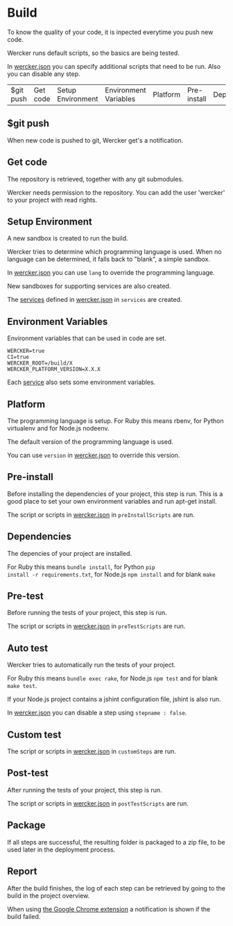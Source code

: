 # Build

To know the quality of your code, it is inpected everytime you push new code.

Wercker runs default scripts, so the basics are being tested.

In [wercker.json](werckerjson) you can specify additional scripts that need to be run. Also you can disable any step.


<table class="diagram">
  <tr>
    <td>$git push</td>
    <td>Get code</td>
    <td>Setup Environment</td>
    <td>Environment Variables</td>
    <td>Platform</td>
    <td>Pre-install</td>
    <td>Dependencies</td>
    <td>Pre-test</td>
    <td>Auto test</td>
    <td>Custom test</td>
    <td>Post-test</td>
    <td>Package</td>
    <td>Report</td>
  </tr>
</table>


## $git push

When new code is pushed to git, Wercker get's a notification.

## Get code

The repository is retrieved, together with any git submodules.

Wercker needs permission to the repository. You can add the user 'wercker' to your project with read rights.

## Setup Environment

A new sandbox is created to run the build.

Wercker tries to determine which programming language is used. When no language can be determined, it falls back to "blank", a simple sandbox.

In [wercker.json](werckerjson) you can use <code>lang</code> to override the programming language.

New sandboxes for supporting services are also created.

The [services](available-services) defined in [wercker.json](werckerjson) in <code>services</code> are created.

## Environment Variables

Environment variables that can be used in code are set.

```
WERCKER=true
CI=true
WERCKER_ROOT=/build/X
WERCKER_PLATFORM_VERSION=X.X.X
```

Each [service](available-services) also sets some environment variables.

## Platform

The programming language is setup. For Ruby this means rbenv, for Python virtualenv and for Node.js nodeenv.

The default version of the programming language is used.

You can use <code>version</code> in [wercker.json](werckerjson) to override this version.

## Pre-install

Before installing the dependencies of your project, this step is run.
This is a good place to set your own environment variables and run apt-get install.

The script or scripts in [wercker.json](werckerjson) in <code>preInstallScripts</code> are run.

## Dependencies

The depencies of your project are installed.

For Ruby this means <code>bundle install</code>, for Python <code>pip install -r requirements.txt</code>,
for Node.js <code>npm install</code> and for blank <code>make</code>

## Pre-test

Before running the tests of your project, this step is run.

The script or scripts in [wercker.json](werckerjson) in <code>preTestScripts</code> are run.

## Auto test

Wercker tries to automatically run the tests of your project.

For Ruby this means <code>bundle exec rake</code>,
for Node.js <code>npm test</code> and for blank <code>make test</code>.

If your Node.js project contains a jshint configuration file, jshint is also run.

In [wercker.json](werckerjson) you can disable a step using <code>stepname : false</code>.

## Custom test

The script or scripts in [wercker.json](werckerjson) in <code>customSteps</code> are run.

## Post-test

After running the tests of your project, this step is run.

The script or scripts in [wercker.json](werckerjson) in <code>postTestScripts</code> are run.

## Package

If all steps are successful, the resulting folder is packaged to a zip file, to be used later in the deployment process.

## Report

After the build finishes, the log of each step can be retrieved by going to the build in the project overview.

When using [the Google Chrome extension](concepts#google-chrome-extension) a notification is shown if the build failed.
